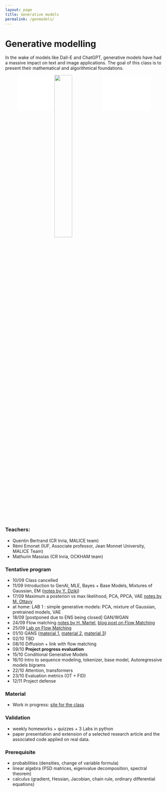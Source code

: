 ```yaml
---
layout: page
title: Generative models
permalink: /genmodels/
---
```



# Generative modelling

In the wake of models like Dall-E and ChatGPT, generative models have had a massive impact on text and image applications. The goal of this class is to present their mathematical and algorithmical foundations.


<figure>
  <div class="l-page" style="--ar: calc(218 / 161)">
    <iframe style="aspect-ratio: 1; width: calc(100% / ( 1 + 2 * var(--ar)));" src="{{ 'assets/2025_ens_genmodels/ot-flow-1d.html#loop9' | relative_url }}" frameborder="0" scrolling="no"></iframe>
    <img style="vertical-align: top; width: calc(100% * var(--ar) / ( 1 + 2 * var(--ar)));" src="{{ 'assets/2025_ens_genmodels/pbackground.svg' | relative_url }}" />
    <iframe style="aspect-ratio: var(--ar); margin: 0 -5px; width: calc(100% * var(--ar) / ( 1 + 2 * var(--ar)));" src="{{ 'assets/2025_ens_genmodels/u-anim.html' | relative_url }}" frameborder="0" scrolling="no"></iframe>
  </div>
</figure>


### Teachers:
- Quentin Bertrand (CR Inria, MALICE team)
- Rémi Emonet (IUF, Associate professor, Jean Monnet University, MALICE Team)
- Mathurin Massias (CR Inria, OCKHAM team)

### Tentative program
<!-- - Intro, analysis reminder, supervised vs generative modeling perspective-->

- 10/09 Class cancelled
- 11/09		Introduction to GenAI, MLE, Bayes + Base Models, Mixtures of Gaussian, EM ([notes by Y. Dziki](/assets/2025_ens_genmodels/scribe_lecture01.pdf))
- 17/09	  Maximum a posteriori vs max likelihood, PCA, PPCA, VAE [notes by M. Ottavy](/assets/2025_ens_genmodels/scribe_lecture02.pdf)
- at home: LAB 1 : simple generative models: PCA, mixture of Gaussian, pretrained models, VAE
- 18/09	[postponed due to ENS being closed] GAN/WGAN
- 24/09		Flow matching [notes by H. Martel](/assets/2025_ens_genmodels/scribe_lecture03.pdf), [blog post on Flow Matching](https://dl.heeere.com/cfm/)
- 25/09		[Lab on Flow Matching](/assets/2025_ens_genmodels/flow_matching_lab.py)
- 01/10		GANS ([material 1](https://gauthiergidel.github.io/ift_6756_gt_ml/slides/Lecture7.pdf), [material 2](https://gauthiergidel.github.io/ift_6756_gt_ml/slides/Lecture9.pdf), [material 3](https://gauthiergidel.github.io/ift_6756_gt_ml/slides/Lecture11.pdf))
- 02/10		TBD
- 08/10		Diffusion + link with flow matching
- 09/10		**Project progress evaluation**
- 15/10		Conditional Generative Models
- 16/10		Intro to sequence modeling, tokenizer, base model, Autoregressive models bigrams
- 22/10		Attention, transformers
- 23/10		Evaluation metrics (OT + FID)
- 12/11  Project defense

### Material
- Work in progress: [site for the class](https://generativemodels.github.io/)

### Validation
- weekly homeworks + quizzes + 3 Labs in python
- paper presentation and extension of a selected research article and the associated code applied on real data.


### Prerequisite
- probabilities (densities, change of variable formula)
- linear algebra (PSD matrices, eigenvalue decomposition, spectral theorem)
- calculus (gradient, Hessian, Jacobian, chain rule, ordinary differential equations)
